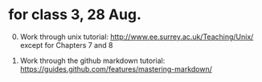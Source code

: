 # for class 3, 28 Aug.

0. Work through unix tutorial: http://www.ee.surrey.ac.uk/Teaching/Unix/ except for Chapters 7 and 8 

1. Work through the github markdown tutorial: https://guides.github.com/features/mastering-markdown/ 